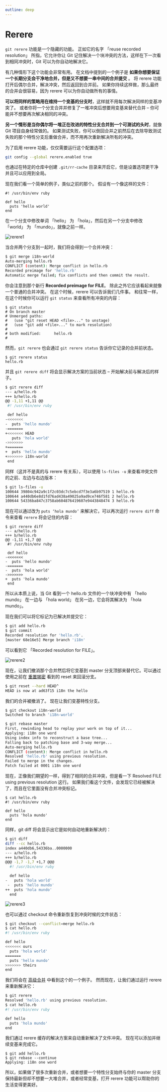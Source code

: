 ```yaml
---
outline: deep
---
```


# Rerere

`git rerere`  功能是一个隐藏的功能。 正如它的名字 「reuse recorded resolution」 所指，它允许你让 Git 记住解决一个块冲突的方法，这样在下一次看到相同冲突时，Git 可以为你自动地解决它。

有几种情形下这个功能会非常有用。 在文档中提到的一个例子是 **如果你想要保证一个长期分支会干净地合并，但是又不想要一串中间的合并提交** 。 将 rerere 功能打开后偶尔合并，解决冲突，然后返回到合并前。 如果你持续这样做，那么最终的合并会很容易，因为 rerere 可以为你自动做所有的事情。

**可以将同样的策略用在维持一个变基的分支时**，这样就不用每次解决同样的变基冲突了。 或者你将一个分支合并并修复了一堆冲突后想要用变基来替代合并 – 你可能并不想要再次解决相同的冲突。

**另一个情形是当你偶尔将一堆正在改进的特性分支合并到一个可测试的头时**，就像 Git 项目自身经常做的。 如果测试失败，你可以倒回合并之前然后在去除导致测试失败的那个特性分支后重做合并，而不用再次重新解决所有的冲突。

为了启用 rerere 功能，仅仅需要运行这个配置选项：

```bash
git config --global rerere.enabled true
```

也通过在特定的仓库中创建  `.git/rr-cache`  目录来开启它，但是设置选项更干净并且可以应用到全局。

现在我们看一个简单的例子，类似之前的那个。 假设有一个像这样的文件：

```
#! /usr/bin/env ruby

def hello
  puts 'hello world'
end
```

在一个分支中修改单词 「hello」 为 「hola」，然后在另一个分支中修改 「world」 为 「mundo」，就像之前一样。

![rerere1](./assets/4d8cfe349b7b99a89e16496d7a85ea41.png)

当合并两个分支到一起时，我们将会得到一个合并冲突：

```bash
$ git merge i18n-world
Auto-merging hello.rb
CONFLICT (content): Merge conflict in hello.rb
Recorded preimage for 'hello.rb'
Automatic merge failed; fix conflicts and then commit the result.
```

你会注意到那个新行 **Recorded preimage for FILE**。 除此之外它应该看起来就像一个普通的合并冲突。 在这个时候，rerere 可以告诉我们几件事。 和往常一样，在这个时候你可以运行  `git status`  来查看所有冲突的内容：

```
$ git status
# On branch master
# Unmerged paths:
#   (use "git reset HEAD <file>..." to unstage)
#   (use "git add <file>..." to mark resolution)
#
# both modified:      hello.rb
#
```

然而，`git rerere`  也会通过  `git rerere status`  告诉你它记录的合并前状态。

```
$ git rerere status
hello.rb
```

并且  `git rerere diff` 将会显示解决方案的当前状态 – 开始解决前与解决后的样子。

```bash
$ git rerere diff
--- a/hello.rb
+++ b/hello.rb
@@ -1,11 +1,11 @@
 #! /usr/bin/env ruby

 def hello
-<<<<<<<
-  puts 'hello mundo'
-=======
+<<<<<<< HEAD
   puts 'hola world'
->>>>>>>
+=======
+  puts 'hello mundo'
+>>>>>>> i18n-world
 end
```

同样（这并不是真的与 rerere 有关系），可以使用  `ls-files -u`  来查看冲突文件的之前、左边与右边版本：

```bash
$ git ls-files -u
100644 39804c942a9c1f2c03dc7c5ebcd7f3e3a6b97519 1 hello.rb
100644 a440db6e8d1fd76ad438a49025a9ad9ce746f581 2 hello.rb
100644 54336ba847c3758ab604876419607e9443848474 3 hello.rb
```

现在可以通过改为  `puts ‘hola mundo’`  来解决它，可以再次运行 `rerere diff`  命令来查看  `rerere`  将会记住的内容：

```
$ git rerere diff
--- a/hello.rb
+++ b/hello.rb
@@ -1,11 +1,7 @@
 #! /usr/bin/env ruby

 def hello
-<<<<<<<
-  puts 'hello mundo'
-=======
-  puts 'hola world'
->>>>>>>
+  puts 'hola mundo'
 end
```

所以从本质上说，当 Git 看到一个 hello.rb 文件的一个块冲突中有 「hello mundo」 在一边与  「hola world」 在另一边，它会将其解决为 「hola mundo」。

现在我们可以将它标记为已解决并提交它：

```bash
$ git add hello.rb
$ git commit
Recorded resolution for 'hello.rb'.
[master 68e16e5] Merge branch 'i18n'
```

可以看到它  「Recorded resolution for FILE」。

![rerere2](./assets/713a2a4648c31e15e7796c2c7f3adec9.png)

现在，让我们撤消那个合并然后将它变基到 master 分支顶部来替代它。可以通过使用之前在 [重置揭密](./07.md) 看到的 reset 来回滚分支。

```bash
$ git reset --hard HEAD^
HEAD is now at ad63f15 i18n the hello
```

我们的合并被撤消了。 现在让我们变基特性分支。

```bash
$ git checkout i18n-world
Switched to branch 'i18n-world'

$ git rebase master
First, rewinding head to replay your work on top of it...
Applying: i18n one word
Using index info to reconstruct a base tree...
Falling back to patching base and 3-way merge...
Auto-merging hello.rb
CONFLICT (content): Merge conflict in hello.rb
Resolved 'hello.rb' using previous resolution.
Failed to merge in the changes.
Patch failed at 0001 i18n one word
```

现在，正像我们期望的一样，得到了相同的合并冲突，但是看一下 Resolved FILE using previous resolution 这行。 如果我们看这个文件，会发现它已经被解决了，而且在它里面没有合并冲突标记。

```
$ cat hello.rb
#! /usr/bin/env ruby

def hello
  puts 'hola mundo'
end
```

同样，git diff 将会显示出它是如何自动地重新解决的：

```bash
$ git diff
diff --cc hello.rb
index a440db6,54336ba..0000000
--- a/hello.rb
+++ b/hello.rb
@@@ -1,7 -1,7 +1,7 @@@
  #! /usr/bin/env ruby

  def hello
-   puts 'hola world'
 -  puts 'hello mundo'
++  puts 'hola mundo'
  end
```

![rerere3](./assets/22bf0b19843fb43463e4bf989d893e90.png)

也可以通过 checkout 命令重新恢复到冲突时候的文件状态：

```bash
$ git checkout --conflict=merge hello.rb
$ cat hello.rb
#! /usr/bin/env ruby

def hello
<<<<<<< ours
  puts 'hola world'
=======
  puts 'hello mundo'
>>>>>>> theirs
end
```

我们将会在 [高级合并](./08.md) 中看到这个的一个例子。 然而现在，让我们通过运行 rerere 来重新解决它：

```bash
$ git rerere
Resolved 'hello.rb' using previous resolution.
$ cat hello.rb
#! /usr/bin/env ruby

def hello
  puts 'hola mundo'
end
```

我们通过 rerere 缓存的解决方案来自动重新解决了文件冲突。 现在可以添加并继续变基来完成它。

```
$ git add hello.rb
$ git rebase --continue
Applying: i18n one word
```

所以，如果做了很多次重新合并，或者想要一个特性分支始终与你的 master 分支保持最新但却不想要一大堆合并，或者经常变基，打开 rerere 功能可以帮助你的生活变得更美好。
